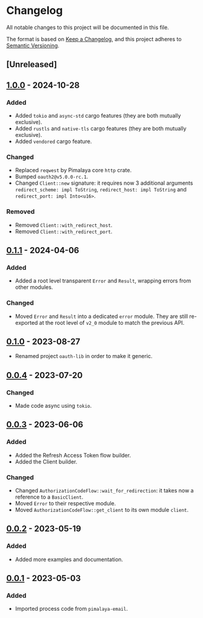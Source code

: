# Changelog

All notable changes to this project will be documented in this file.

The format is based on [Keep a Changelog](https://keepachangelog.com/en/1.0.0/),
and this project adheres to [Semantic Versioning](https://semver.org/spec/v2.0.0.html).

## [Unreleased]

## [1.0.0] - 2024-10-28

### Added

- Added `tokio` and `async-std` cargo features (they are both mutually exclusive).
- Added `rustls` and `native-tls` cargo features (they are both mutually exclusive).
- Added `vendored` cargo feature.

### Changed

- Replaced `reqwest` by Pimalaya core `http` crate.
- Bumped `oauth2@v5.0.0-rc.1`.
- Changed `Client::new` signature: it requires now 3 additional arguments `redirect_scheme: impl ToString`, `redirect_host: impl ToString` and `redirect_port: impl Into<u16>`.

### Removed

- Removed `Client::with_redirect_host`.
- Removed `Client::with_redirect_port`.

## [0.1.1] - 2024-04-06

### Added

- Added a root level transparent `Error` and `Result`, wrapping errors from other modules.

### Changed

- Moved `Error` and `Result` into a dedicated `error` module. They are still re-exported at the root level of `v2_0` module to match the previous API.

## [0.1.0] - 2023-08-27

- Renamed project `oauth-lib` in order to make it generic.

## [0.0.4] - 2023-07-20

### Changed

- Made code async using `tokio`.

## [0.0.3] - 2023-06-06

### Added

- Added the Refresh Access Token flow builder.
- Added the Client builder.

### Changed

- Changed `AuthorizationCodeFlow::wait_for_redirection`: it takes now a reference to a `BasicClient`.
- Moved `Error` to their respective module.
- Moved `AuthorizationCodeFlow::get_client` to its own module `client`.

## [0.0.2] - 2023-05-19

### Added

- Added more examples and documentation.

## [0.0.1] - 2023-05-03

### Added

- Imported process code from `pimalaya-email`.

[1.0.0]: https://crates.io/crates/oauth-lib/1.0.0
[0.1.1]: https://crates.io/crates/oauth-lib/0.1.1
[0.1.0]: https://crates.io/crates/oauth-lib/0.1.0
[0.0.4]: https://crates.io/crates/pimalaya-oauth2/0.0.4
[0.0.3]: https://crates.io/crates/pimalaya-oauth2/0.0.3
[0.0.2]: https://crates.io/crates/pimalaya-oauth2/0.0.2
[0.0.1]: https://crates.io/crates/pimalaya-oauth2/0.0.1
